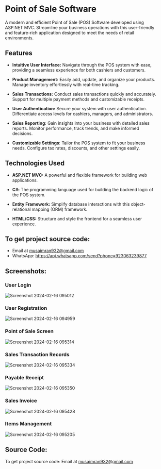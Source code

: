 # Point of Sale Software

A modern and efficient Point of Sale (POS) Software developed using ASP.NET MVC. Streamline your business operations with this user-friendly and feature-rich application designed to meet the needs of retail environments.

## Features

- **Intuitive User Interface:** Navigate through the POS system with ease, providing a seamless experience for both cashiers and customers.
  
- **Product Management:** Easily add, update, and organize your products. Manage inventory effortlessly with real-time tracking.

- **Sales Transactions:** Conduct sales transactions quickly and accurately. Support for multiple payment methods and customizable receipts.

- **User Authentication:** Secure your system with user authentication. Differentiate access levels for cashiers, managers, and administrators.

- **Sales Reporting:** Gain insights into your business with detailed sales reports. Monitor performance, track trends, and make informed decisions.

- **Customizable Settings:** Tailor the POS system to fit your business needs. Configure tax rates, discounts, and other settings easily.

## Technologies Used

- **ASP.NET MVC:** A powerful and flexible framework for building web applications.

- **C#:** The programming language used for building the backend logic of the POS system.

- **Entity Framework:** Simplify database interactions with this object-relational mapping (ORM) framework.

- **HTML/CSS:** Structure and style the frontend for a seamless user experience.

## To get project source code:
- Email at musaimran932@gmail.com
- WhatsApp: https://api.whatsapp.com/send?phone=923063239877

## Screenshots:

### User Login
![Screenshot 2024-02-16 095012](https://github.com/musa-imran/point-of-sale-mvc/assets/125245592/78cce720-f989-40e8-965f-38f57c93cff2)
### User Registration
![Screenshot 2024-02-16 094959](https://github.com/musa-imran/point-of-sale-mvc/assets/125245592/2dcf3817-61f9-4871-886c-2a038fc5c6cc)
### Point of Sale Screen
![Screenshot 2024-02-16 095314](https://github.com/musa-imran/point-of-sale-mvc/assets/125245592/03e4d11b-a46a-4dbe-9a3e-3f9e4d8b6a66)
### Sales Transaction Records
![Screenshot 2024-02-16 095334](https://github.com/musa-imran/point-of-sale-mvc/assets/125245592/55b2ddf4-01b8-41e8-9c3c-8eeb32a3e92b)
### Payable Receipt
![Screenshot 2024-02-16 095350](https://github.com/musa-imran/point-of-sale-mvc/assets/125245592/5cb9a680-fdd5-46fe-8622-9a9c4dff56c7)
### Sales Invoice
![Screenshot 2024-02-16 095428](https://github.com/musa-imran/point-of-sale-mvc/assets/125245592/da9eb7e8-964b-4256-bda5-21c7d7cd3354)
### Items Management
![Screenshot 2024-02-16 095205](https://github.com/musa-imran/point-of-sale-mvc/assets/125245592/51d0a946-4a8f-458d-8693-11e3555e7654)

## Source Code:
To get project source code: Email at musaimran932@gmail.com
